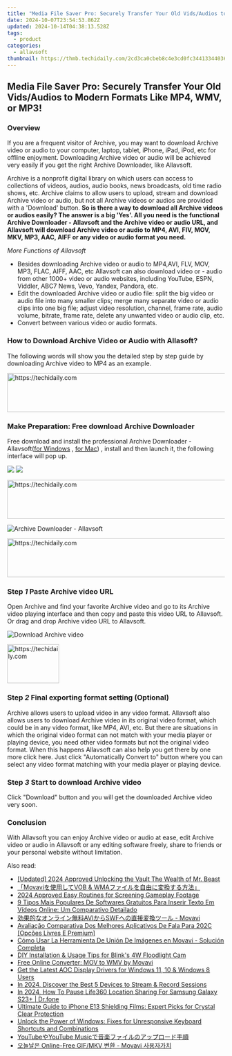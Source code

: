```yaml
---
title: "Media File Saver Pro: Securely Transfer Your Old Vids/Audios to Modern Formats Like MP4, WMV, or MP3!"
date: 2024-10-07T23:54:53.862Z
updated: 2024-10-14T04:38:13.528Z
tags:
  - product
categories:
  - allavsoft
thumbnail: https://thmb.techidaily.com/2cd3ca0cbeb8c4e3cd0fc34413344036f23c5912ab89cbe4dfebf3e1ac0d9691.jpg
---
```


## Media File Saver Pro: Securely Transfer Your Old Vids/Audios to Modern Formats Like MP4, WMV, or MP3!

### Overview

If you are a frequent visitor of Archive, you may want to download Archive video or audio to your computer, laptop, tablet, iPhone, iPad, iPod, etc for offline enjoyment. Downloading Archive video or audio will be achieved very easily if you get the right Archive Downloader, like Allavsoft.

Archive is a nonprofit digital library on which users can access to collections of videos, audios, audio books, news broadcasts, old time radio shows, etc. Archive claims to allow users to upload, stream and download Archive video or audio, but not all Archive videos or audios are provided with a 'Download' button. **So is there a way to download all Archive videos or audios easily? The answer is a big 'Yes'. All you need is the functional Archive Downloader - Allavsoft and the Archive video or audio URL, and Allavsoft will download Archive video or audio to MP4, AVI, FIV, MOV, MKV, MP3, AAC, AIFF or any video or audio format you need.**

_More Functions of Allavsoft_

* Besides downloading Archive video or audio to MP4,AVI, FLV, MOV, MP3, FLAC, AIFF, AAC, etc Allavsoft can also download video or - audio from other 1000+ video or audio websites, including YouTube, ESPN, Viddler, ABC7 News, Vevo, Yandex, Pandora, etc.
* Edit the downloaded Archive video or audio file: split the big video or audio file into many smaller clips; merge many separate video or audio clips into one big file; adjust video resolution, channel, frame rate, audio volume, bitrate, frame rate, delete any unwanted video or audio clip, etc.
* Convert between various video or audio formats.

### How to Download Archive Video or Audio with Allasoft?

The following words will show you the detailed step by step guide by downloading Archive video to MP4 as an example.

<!-- affiliate ads begin -->
<a href="https://ephamedtechinc.pxf.io/c/5597632/2137220/26400" target="_top" id="2137220">
  <img src="//a.impactradius-go.com/display-ad/26400-2137220" border="0" alt="https://techidaily.com" width="728" height="90"/>
</a>
<img height="0" width="0" src="https://ephamedtechinc.pxf.io/i/5597632/2137220/26400" style="position:absolute;visibility:hidden;" border="0" />
<!-- affiliate ads end -->

### Make Preparation: Free download Archive Downloader

Free download and install the professional Archive Downloader - Allavsoft([for Windows](https://tools.techidaily.com/allavsoft/products/) , [for Mac](https://tools.techidaily.com/allavsoft/products/)) , install and then launch it, the following interface will pop up.

[![](https://www.allavsoft.com/how-to/../images/how-to/free-download-win.jpg)](https://tools.techidaily.com/allavsoft/products/) [![](https://www.allavsoft.com/how-to/../images/how-to/free-download-mac.jpg)](https://tools.techidaily.com/allavsoft/products/)

<!-- affiliate ads begin -->
<a href="https://ephamedtechinc.pxf.io/c/5597632/2137202/26400" target="_top" id="2137202">
  <img src="//a.impactradius-go.com/display-ad/26400-2137202" border="0" alt="https://techidaily.com" width="728" height="90"/>
</a>
<img height="0" width="0" src="https://ephamedtechinc.pxf.io/i/5597632/2137202/26400" style="position:absolute;visibility:hidden;" border="0" />
<!-- affiliate ads end -->

![Archive Downloader - Allavsoft](https://www.allavsoft.com/how-to/../images/allavsoft/screen-shot-600.jpg)

<!-- affiliate ads begin -->
<a href="https://appsumo.8odi.net/c/5597632/2118312/7443" target="_top" id="2118312">
  <img src="//a.impactradius-go.com/display-ad/7443-2118312" border="0" alt="https://techidaily.com" width="728" height="90"/>
</a>
<img height="0" width="0" src="https://appsumo.8odi.net/i/5597632/2118312/7443" style="position:absolute;visibility:hidden;" border="0" />
<!-- affiliate ads end -->

### Step _1_ Paste Archive video URL

Open Archive and find your favorite Archive video and go to its Archive video playing interface and then copy and paste this video URL to Allavsoft. Or drag and drop Archive video URL to Allavsoft.

![Download Archive video](https://www.allavsoft.com/how-to/../images/how-to/lynda-video-downloader/download-lynda-courses.jpg)

<!-- affiliate ads begin -->
<a href="https://aligracehair.sjv.io/c/5597632/2135407/19272" target="_top" id="2135407">
  <img src="//a.impactradius-go.com/display-ad/19272-2135407" border="0" alt="https://techidaily.com" width="120" height="90"/>
</a>
<img height="0" width="0" src="https://aligracehair.sjv.io/i/5597632/2135407/19272" style="position:absolute;visibility:hidden;" border="0" />
<!-- affiliate ads end -->

### Step _2_ Final exporting format setting (Optional)

Archive allows users to upload video in any video format. Allavsoft also allows users to download Archive video in its original video format, which could be in any video format, like MP4, AVI, etc. But there are situations in which the original video format can not match with your media player or playing device, you need other video formats but not the original video format. When this happens Allavsoft can also help you get there by one more click here. Just click "Automatically Convert to" button where you can select any video format matching with your media player or playing device.

### Step _3_ Start to download Archive video

Click "Download" button and you will get the downloaded Archive video very soon.

### Conclusion

With Allavsoft you can enjoy Archive video or audio at ease, edit Archive video or audio in Allavsoft or any editing software freely, share to friends or your personal website without limitation.

<ins class="adsbygoogle"
     style="display:block"
     data-ad-format="autorelaxed"
     data-ad-client="ca-pub-7571918770474297"
     data-ad-slot="1223367746"></ins>

<ins class="adsbygoogle"
     style="display:block"
     data-ad-client="ca-pub-7571918770474297"
     data-ad-slot="8358498916"
     data-ad-format="auto"
     data-full-width-responsive="true"></ins>

<span class="atpl-alsoreadstyle">Also read:</span>
<div><ul>
<li><a href="https://youtube-blog.techidaily.com/ed-2024-approved-unlocking-the-vault-the-wealth-of-mr-beast/"><u>[Updated] 2024 Approved Unlocking the Vault The Wealth of Mr. Beast</u></a></li>
<li><a href="https://win-wonderful.techidaily.com/movavivob-and-wma/"><u>「Movaviを使用してVOB & WMAファイルを自由に変換する方法」</u></a></li>
<li><a href="https://video-capture.techidaily.com/2024-approved-easy-routines-for-screening-gameplay-footage/"><u>2024 Approved Easy Routines for Screening Gameplay Footage</u></a></li>
<li><a href="https://win-wonderful.techidaily.com/9-tipos-mais-populares-de-softwares-gratuitos-para-inserir-texto-em-videos-online-um-comparativo-detailado/"><u>9 Tipos Mais Populares De Softwares Gratuitos Para Inserir Texto Em Vídeos Online: Um Comparativo Detailado</u></a></li>
<li><a href="https://win-wonderful.techidaily.com/aviswf-movavi/"><u>効果的なオンライン無料AVIからSWFへの直接変換ツール - Movavi</u></a></li>
<li><a href="https://win-wonderful.techidaily.com/avaliacao-comparativa-dos-melhores-aplicativos-de-fala-para-202c-opcoes-livres-e-premium/"><u>Avaliação Comparativa Dos Melhores Aplicativos De Fala Para 202C [Opções Livres E Premium]</u></a></li>
<li><a href="https://win-wonderful.techidaily.com/como-usar-la-herramienta-de-union-de-imagenes-en-movavi-solucion-completa/"><u>Cómo Usar La Herramienta De Unión De Imágenes en Movavi - Solución Completa</u></a></li>
<li><a href="https://buynow-reviews.techidaily.com/diy-installation-and-usage-tips-for-blinks-4w-floodlight-cam/"><u>DIY Installation & Usage Tips for Blink's 4W Floodlight Cam</u></a></li>
<li><a href="https://win-wonderful.techidaily.com/free-online-converter-mov-to-wmv-by-movavi/"><u>Free Online Converter: MOV to WMV by Movavi</u></a></li>
<li><a href="https://win-dash.techidaily.com/get-the-latest-aoc-display-drivers-for-windows-11-10-and-windows-8-users/"><u>Get the Latest AOC Display Drivers for Windows 11, 10 & Windows 8 Users</u></a></li>
<li><a href="https://remote-screen-capture.techidaily.com/in-2024-discover-the-best-5-devices-to-stream-and-record-sessions/"><u>In 2024, Discover the Best 5 Devices to Stream & Record Sessions</u></a></li>
<li><a href="https://location-social.techidaily.com/in-2024-how-to-pause-life360-location-sharing-for-samsung-galaxy-s23plus-drfone-by-drfone-virtual-android/"><u>In 2024, How To Pause Life360 Location Sharing For Samsung Galaxy S23+ | Dr.fone</u></a></li>
<li><a href="https://buynow-help.techidaily.com/ultimate-guide-to-iphone-e13-shielding-films-expert-picks-for-crystal-clear-protection/"><u>Ultimate Guide to iPhone E13 Shielding Films: Expert Picks for Crystal Clear Protection</u></a></li>
<li><a href="https://win11-tips.techidaily.com/unlock-the-power-of-windows-fixes-for-unresponsive-keyboard-shortcuts-and-combinations/"><u>Unlock the Power of Windows: Fixes for Unresponsive Keyboard Shortcuts and Combinations</u></a></li>
<li><a href="https://discover-community.techidaily.com/1726029776260-youtubeyoutube-music/"><u>YouTubeやYouTube Musicで音楽ファイルのアップロード手順</u></a></li>
<li><a href="https://win-wonderful.techidaily.com/online-free-gifmkv-movavi/"><u>오늘날은 Online-Free GIF/MKV 변환 - Movavi 사용자가치</u></a></li>
</ul></div>

